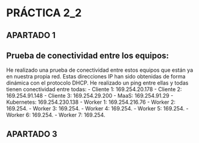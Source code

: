 # PRÁCTICA 2_2

## APARTADO 1

## Prueba de conectividad entre los equipos:
He realizado una prueba de conectividad entre estos equipos que están ya en nuestra propia red. Estas direcciones IP han sido obtenidas de forma dinámica con el protocolo DHCP. He realizado un ping entre ellas y todas tienen conectividad entre todas:
    - Cliente 1:  169.254.20.178
    - Cliente 2:  169.254.91.148
    - Cliente 3:  169.254.29.200
    - MaaS:       169.254.91.29
    - Kubernetes: 169.254.230.138
    - Worker 1:   169.254.216.76
    - Worker 2:   169.254.
    - Worker 3:   169.254.
    - Worker 4:   169.254.
    - Worker 5:   169.254.
    - Worker 6:   169.254.
    - Worker 7:   169.254.


## APARTADO 3